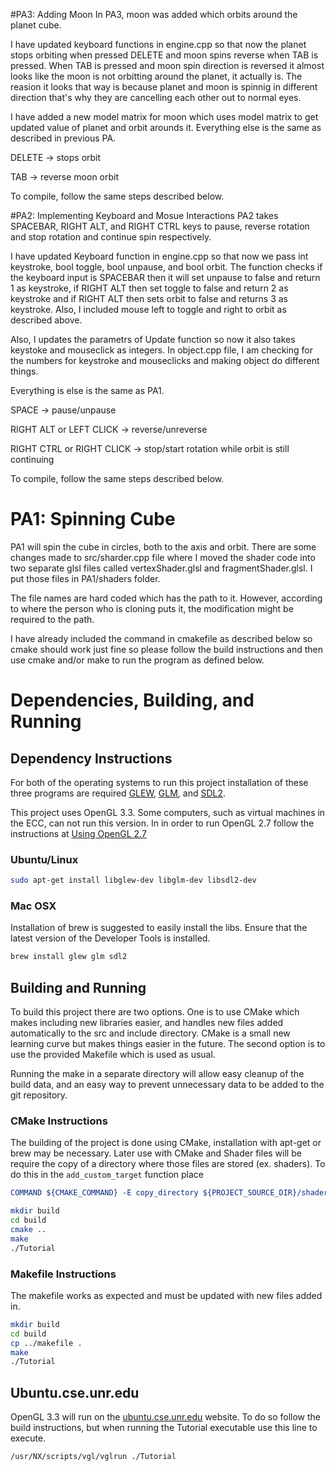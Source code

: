 #PA3: Adding Moon
In PA3, moon was added which orbits around the planet cube. 

I have updated keyboard functions in engine.cpp so that now the planet stops orbiting when pressed DELETE and moon spins reverse when TAB is pressed. When TAB is pressed and moon spin direction is reversed it almost looks like the moon is not orbitting around the planet, it actually is. The reasion it looks that way is because planet and moon is spinnig in different direction that's why they are cancelling each other out to normal eyes. 

I have added a new model matrix for moon which uses model matrix to get updated value of planet and orbit arounds it. Everything else is the same as described in previous PA. 

DELETE -> stops orbit 

TAB -> reverse moon orbit

To compile, follow the same steps described below.

#PA2: Implementing Keyboard and Mosue Interactions
PA2 takes SPACEBAR, RIGHT ALT, and RIGHT CTRL keys to pause, reverse rotation and stop rotation and continue spin respectively. 

I have updated Keyboard function in engine.cpp so that now we pass int keystroke, bool toggle, bool unpause, and bool orbit. The function checks if the keyboard input is SPACEBAR then it will set unpause to false and return 1 as keystroke, if RIGHT ALT then set toggle to false and return 2 as keystroke and if RIGHT ALT then sets orbit to false and returns 3 as keystroke. Also, I included mouse left to toggle and right to orbit as described above. 

Also, I updates the parametrs of Update function so now it also takes keystoke and mouseclick as integers. In object.cpp file, I am checking for the numbers for keystroke and mouseclicks and making object do different things. 

Everything is else is the same as PA1.

SPACE -> pause/unpause

RIGHT ALT or LEFT CLICK -> reverse/unreverse 

RIGHT CTRL or RIGHT CLICK -> stop/start rotation while orbit is still continuing

To compile, follow the same steps described below.

# PA1: Spinning Cube

PA1 will spin the cube in circles, both to the axis and orbit. There are some changes made to src/sharder.cpp file where I moved the shader code into two separate glsl files called vertexShader.glsl and fragmentShader.glsl. I put those files in PA1/shaders folder.

The file names are hard coded which has the path to it. However, according to where the person who is cloning puts it, the modification might be required to the path.

I have already included the command in cmakefile as described below so cmake should work just fine so please follow the build instructions and then use cmake and/or make to run the program as defined below.

# Dependencies, Building, and Running

## Dependency Instructions
For both of the operating systems to run this project installation of these three programs are required [GLEW](http://glew.sourceforge.net/), [GLM](http://glm.g-truc.net/0.9.7/index.html), and [SDL2](https://wiki.libsdl.org/Tutorials).

This project uses OpenGL 3.3. Some computers, such as virtual machines in the ECC, can not run this version. In in order to run OpenGL 2.7 follow the instructions at [Using OpenGL 2.7](https://github.com/HPC-Vis/computer-graphics/wiki/Using-OpenGL-2.7)

### Ubuntu/Linux
```bash
sudo apt-get install libglew-dev libglm-dev libsdl2-dev
```

### Mac OSX
Installation of brew is suggested to easily install the libs. Ensure that the latest version of the Developer Tools is installed.
```bash
brew install glew glm sdl2
```

## Building and Running
To build this project there are two options. One is to use CMake which makes including new libraries easier, and handles new files added automatically to the src and include directory. CMake is a small new learning curve but makes things easier in the future.
The second option is to use the provided Makefile which is used as usual.

Running the make in a separate directory will allow easy cleanup of the build data, and an easy way to prevent unnecessary data to be added to the git repository.  

### CMake Instructions
The building of the project is done using CMake, installation with apt-get or brew may be necessary. Later use with CMake and Shader files will be require the copy of a directory where those files are stored (ex. shaders). To do this in the ```add_custom_target``` function place 
```cmake
COMMAND ${CMAKE_COMMAND} -E copy_directory ${PROJECT_SOURCE_DIR}/shaders/ ${CMAKE_CURRENT_BINARY_DIR}/shaders
```

```bash
mkdir build
cd build
cmake ..
make
./Tutorial
```

### Makefile Instructions 
The makefile works as expected and must be updated with new files added in.

```bash
mkdir build
cd build
cp ../makefile .
make
./Tutorial
```

## Ubuntu.cse.unr.edu
OpenGL 3.3 will run on the [ubuntu.cse.unr.edu](https://ubuntu.cse.unr.edu/) website. To do so follow the build instructions, but when running the Tutorial executable use this line to execute.
```bash
/usr/NX/scripts/vgl/vglrun ./Tutorial
```
